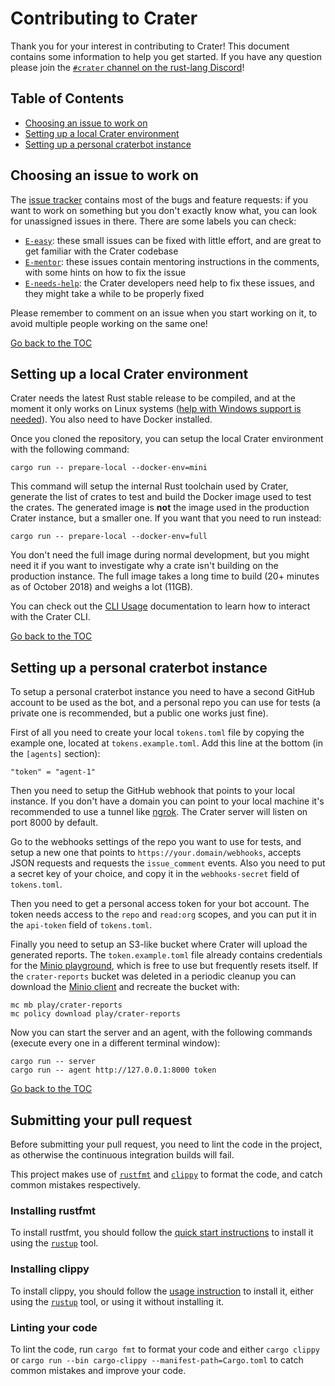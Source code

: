 # Contributing to Crater

Thank you for your interest in contributing to Crater! This document contains
some information to help you get started. If you have any question please join
the [`#crater` channel on the rust-lang Discord][discord]!

[discord]: https://discord.gg/MCMm5YC

## Table of Contents

[h-toc]: #table-of-contents

* [Choosing an issue to work on][h-choosing]
* [Setting up a local Crater environment][h-initial-setup]
* [Setting up a personal craterbot instance][h-craterbot-setup]

## Choosing an issue to work on

[h-choosing]: #choosing-an-issue-to-work-on

The [issue tracker][issues] contains most of the bugs and feature requests: if
you want to work on something but you don't exactly know what, you can look for
unassigned issues in there. There are some labels you can check:

* [`E-easy`][issues-easy]: these small issues can be fixed with little effort,
  and are great to get familiar with the Crater codebase
* [`E-mentor`][issues-mentor]: these issues contain mentoring instructions in
  the comments, with some hints on how to fix the issue
* [`E-needs-help`][issues-needs-help]: the Crater developers need help to fix
  these issues, and they might take a while to be properly fixed

Please remember to comment on an issue when you start working on it, to avoid
multiple people working on the same one!

[issues]: https://github.com/rust-lang-nursery/crater/issues
[issues-easy]: https://github.com/rust-lang-nursery/crater/labels/E-easy
[issues-mentor]: https://github.com/rust-lang-nursery/crater/labels/E-mentor
[issues-needs-help]: https://github.com/rust-lang-nursery/crater/labels/E-needs-help

[Go back to the TOC][h-toc]

## Setting up a local Crater environment

[h-initial-setup]: #setting-up-a-local-crater-environment

Crater needs the latest Rust stable release to be compiled, and at the moment
it only works on Linux systems ([help with Windows support is needed][win]).
You also need to have Docker installed.

Once you cloned the repository, you can setup the local Crater environment with
the following command:

```
cargo run -- prepare-local --docker-env=mini
```

This command will setup the internal Rust toolchain used by Crater, generate
the list of crates to test and build the Docker image used to test the crates.
The generated image is **not** the image used in the production Crater
instance, but a smaller one. If you want that you need to run instead:

```
cargo run -- prepare-local --docker-env=full
```

You don't need the full image during normal development, but you might need it
if you want to investigate why a crate isn't building on the production
instance. The full image takes a long time to build (20+ minutes as of October
2018) and weighs a lot (11GB).

You can check out the [CLI Usage][cli-usage] documentation to learn how to
interact with the Crater CLI.

[win]: https://github.com/rust-lang-nursery/crater/issues/149
[cli-usage]: docs/cli-usage.md

[Go back to the TOC][h-toc]

## Setting up a personal craterbot instance

[h-craterbot-setup]: #setting-up-a-personal-craterbot-instance

To setup a personal craterbot instance you need to have a second GitHub account
to be used as the bot, and a personal repo you can use for tests (a private one
is recommended, but a public one works just fine).

First of all you need to create your local `tokens.toml` file by copying the
example one, located at `tokens.example.toml`. Add this line at the bottom (in
the `[agents]` section):

```
"token" = "agent-1"
```

Then you need to setup the GitHub webhook that points to your local instance.
If you don't have a domain you can point to your local machine it's
recommended to use a tunnel like [ngrok][ngrok]. The Crater server will listen
on port 8000 by default.

Go to the webhooks settings of the repo you want to use for tests, and setup a
new one that points to `https://your.domain/webhooks`, accepts JSON requests
and requests the `issue_comment` events. Also you need to put a secret key of
your choice, and copy it in the `webhooks-secret` field of `tokens.toml`.

Then you need to get a personal access token for your bot account. The token
needs access to the `repo` and `read:org` scopes, and you can put it in the
`api-token` field of `tokens.toml`.

Finally you need to setup an S3-like bucket where Crater will upload the
generated reports. The `token.example.toml` file already contains credentials
for the [Minio playground][minio-play], which is free to use but frequently
resets itself. If the `crater-reports` bucket was deleted in a periodic cleanup
you can download the [Minio client][minio-client] and recreate the bucket with:

```
mc mb play/crater-reports
mc policy download play/crater-reports
```

Now you can start the server and an agent, with the following commands (execute
every one in a different terminal window):

```
cargo run -- server
cargo run -- agent http://127.0.0.1:8000 token
```

[Go back to the TOC][h-toc]

[ngrok]: https://ngrok.com/download
[minio-play]: https://play.minio.io:9000/
[minio-client]: https://www.minio.io/downloads.html#download-client

## Submitting your pull request

Before submitting your pull request, you need to lint the code in the project, as otherwise the continuous integration builds will fail.

This project makes use of [`rustfmt`](https://github.com/rust-lang-nursery/rustfmt) and [`clippy`](https://github.com/rust-lang-nursery/rust-clippy) to format the code, and catch common mistakes respectively.

### Installing rustfmt

To install rustfmt, you should follow the [quick start instructions](https://github.com/rust-lang-nursery/rustfmt#quick-start) to install it using the [`rustup`](https://rustup.rs/) tool.

### Installing clippy

To install clippy, you should follow the [usage instruction](https://github.com/rust-lang-nursery/rust-clippy#usage) to install it, either using the [`rustup`](https://rustup.rs/) tool, or using it without installing it.

### Linting your code

To lint the code, run `cargo fmt` to format your code and either `cargo clippy` or `cargo run --bin cargo-clippy --manifest-path=Cargo.toml` to catch common mistakes and improve your code.
